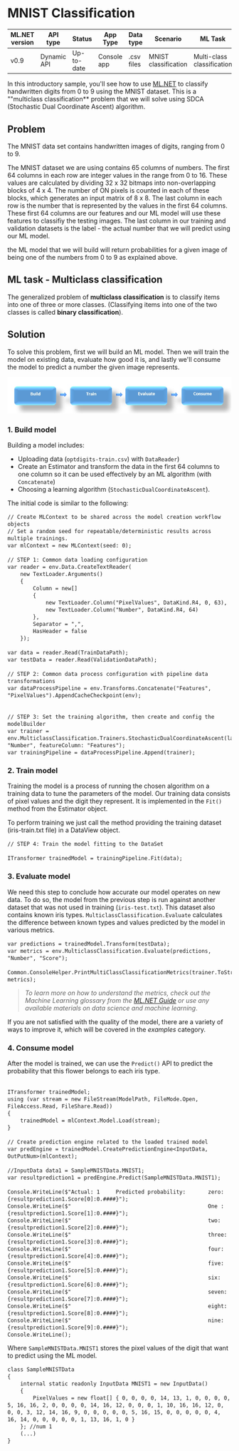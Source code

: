 # MNIST Classification

| ML.NET version | API type          | Status                        | App Type    | Data type | Scenario            | ML Task                   | Algorithms                  |
|----------------|-------------------|-------------------------------|-------------|-----------|---------------------|---------------------------|-----------------------------|
| v0.9           | Dynamic API | Up-to-date | Console app | .csv files | MNIST classification | Multi-class classification | Sdca Multi-class |

In this introductory sample, you'll see how to use [ML.NET](https://www.microsoft.com/net/learn/apps/machine-learning-and-ai/ml-dotnet) to classify handwritten digits from 0 to 9 using the MNIST dataset. This is a ""multiclass classification** problem that we will solve using SDCA (Stochastic Dual Coordinate Ascent) algorithm.

## Problem

The MNIST data set contains handwritten images of digits, ranging from 0 to 9.

The MNIST dataset we are using contains 65 columns of numbers. The first 64 columns in each row are integer values in the range from 0 to 16. These values are calculated by dividing 32 x 32 bitmaps into non-overlapping blocks of 4 x 4. The number of ON pixels is counted in each of these blocks, which generates an input matrix of 8 x 8. The last column in each row is the number that is represented by the values in the first 64 columns. These first 64 columns are our features and our ML model will use these features to classifiy the testing images. The last column in our training and validation datasets is the label - the actual number that we will predict using our ML model.

the ML model that we will build will return probabilities for a given image of being one of the numbers from 0 to 9 as explained above.

## ML task - Multiclass classification
The generalized problem of **multiclass classification** is to classify items into one of three or more classes. (Classifying items into one of the two classes is called **binary classification**).

## Solution
To solve this problem, first we will build an ML model. Then we will train the model on existing data, evaluate how good it is, and lastly we'll consume the model to predict a number the given image represents.

![Build -> Train -> Evaluate -> Consume](../shared_content/modelpipeline.png)

### 1. Build model

Building a model includes: 
* Uploading data (`optdigits-train.csv`) with `DataReader`)
* Create an Estimator and transform the data in the first 64 columns to one column so it can be used effectively by an ML algorithm (with `Concatenate`)
* Choosing a learning algorithm (`StochasticDualCoordinateAscent`). 


The initial code is similar to the following:
```CSharp
// Create MLContext to be shared across the model creation workflow objects 
// Set a random seed for repeatable/deterministic results across multiple trainings.
var mlContext = new MLContext(seed: 0);

// STEP 1: Common data loading configuration
var reader = env.Data.CreateTextReader(
	new TextLoader.Arguments()
	{
		Column = new[] 
		{
			new TextLoader.Column("PixelValues", DataKind.R4, 0, 63),
			new TextLoader.Column("Number", DataKind.R4, 64)
		},
		Separator = ",",
		HasHeader = false
	});

var data = reader.Read(TrainDataPath);
var testData = reader.Read(ValidationDataPath);

// STEP 2: Common data process configuration with pipeline data transformations
var dataProcessPipeline = env.Transforms.Concatenate("Features", "PixelValues").AppendCacheCheckpoint(env);
                

// STEP 3: Set the training algorithm, then create and config the modelBuilder
var trainer = env.MulticlassClassification.Trainers.StochasticDualCoordinateAscent(labelColumn: "Number", featureColumn: "Features");
var trainingPipeline = dataProcessPipeline.Append(trainer);
```

### 2. Train model
Training the model is a process of running the chosen algorithm on a training data to tune the parameters of the model. Our training data consists of pixel values and the digit they represent. It is implemented in the `Fit()` method from the Estimator object. 

To perform training we just call the method providing the training dataset (iris-train.txt file) in a DataView object.

```CSharp
// STEP 4: Train the model fitting to the DataSet            

ITransformer trainedModel = trainingPipeline.Fit(data);

```
### 3. Evaluate model
We need this step to conclude how accurate our model operates on new data. To do so, the model from the previous step is run against another dataset that was not used in training (`iris-test.txt`). This dataset also contains known iris types. `MulticlassClassification.Evaluate` calculates the difference between known types and values predicted by the model in various metrics.

```CSharp
var predictions = trainedModel.Transform(testData);
var metrics = env.MulticlassClassification.Evaluate(predictions, "Number", "Score");

Common.ConsoleHelper.PrintMultiClassClassificationMetrics(trainer.ToString(), metrics);
```

>*To learn more on how to understand the metrics, check out the Machine Learning glossary from the [ML.NET Guide](https://docs.microsoft.com/en-us/dotnet/machine-learning/) or use any available materials on data science and machine learning*.

If you are not satisfied with the quality of the model, there are a variety of ways to improve it, which will be covered in the *examples* category.

### 4. Consume model
After the model is trained, we can use the `Predict()` API to predict the probability that this flower belongs to each iris type. 

```CSharp

ITransformer trainedModel;
using (var stream = new FileStream(ModelPath, FileMode.Open, FileAccess.Read, FileShare.Read))
{
	trainedModel = mlContext.Model.Load(stream);
}

// Create prediction engine related to the loaded trained model
var predEngine = trainedModel.CreatePredictionEngine<InputData, OutPutNum>(mlContext);

//InputData data1 = SampleMNISTData.MNIST1;
var resultprediction1 = predEngine.Predict(SampleMNISTData.MNIST1);

Console.WriteLine($"Actual: 1     Predicted probability:       zero:  {resultprediction1.Score[0]:0.####}");
Console.WriteLine($"                                           One :  {resultprediction1.Score[1]:0.####}");
Console.WriteLine($"                                           two:   {resultprediction1.Score[2]:0.####}");
Console.WriteLine($"                                           three: {resultprediction1.Score[3]:0.####}");
Console.WriteLine($"                                           four:  {resultprediction1.Score[4]:0.####}");
Console.WriteLine($"                                           five:  {resultprediction1.Score[5]:0.####}");
Console.WriteLine($"                                           six:   {resultprediction1.Score[6]:0.####}");
Console.WriteLine($"                                           seven: {resultprediction1.Score[7]:0.####}");
Console.WriteLine($"                                           eight: {resultprediction1.Score[8]:0.####}");
Console.WriteLine($"                                           nine:  {resultprediction1.Score[9]:0.####}");
Console.WriteLine();

```

Where `SampleMNISTData.MNIST1` stores the pixel values of the digit that want to predict using the ML model.

```CSharp
class SampleMNISTData
{
	internal static readonly InputData MNIST1 = new InputData()
	{
		PixelValues = new float[] { 0, 0, 0, 0, 14, 13, 1, 0, 0, 0, 0, 5, 16, 16, 2, 0, 0, 0, 0, 14, 16, 12, 0, 0, 0, 1, 10, 16, 16, 12, 0, 0, 0, 3, 12, 14, 16, 9, 0, 0, 0, 0, 0, 5, 16, 15, 0, 0, 0, 0, 0, 4, 16, 14, 0, 0, 0, 0, 0, 1, 13, 16, 1, 0 }
	}; //num 1
    (...)
}
```

